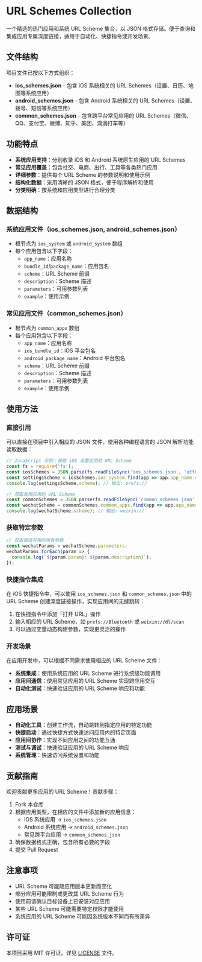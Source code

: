 # URL Schemes Collection

一个精选的热门应用和系统 URL Scheme 集合，以 JSON 格式存储。便于查询和集成应用专属深度链接，适用于自动化、快捷指令或开发场景。

## 文件结构

项目文件已按以下方式组织：

- **ios_schemes.json** - 包含 iOS 系统相关的 URL Schemes（设置、日历、地图等系统应用）
- **android_schemes.json** - 包含 Android 系统相关的 URL Schemes（设置、拨号、短信等系统应用）
- **common_schemes.json** - 包含跨平台常见应用的 URL Schemes（微信、QQ、支付宝、微博、知乎、美团、滴滴打车等）

## 功能特点

- **系统应用支持**：分别收录 iOS 和 Android 系统原生应用的 URL Schemes
- **常见应用覆盖**：包含社交、电商、出行、工具等各类热门应用
- **详细参数**：提供每个 URL Scheme 的参数说明和使用示例
- **结构化数据**：采用清晰的 JSON 格式，便于程序解析和使用
- **分类明确**：按系统和应用类型进行合理分类

## 数据结构

### 系统应用文件（ios_schemes.json, android_schemes.json）
- 根节点为 `ios_system` 或 `android_system` 数组
- 每个应用包含以下字段：
  - `app_name`：应用名称
  - `bundle_id`/`package_name`：应用包名
  - `scheme`：URL Scheme 前缀
  - `description`：Scheme 描述
  - `parameters`：可用参数列表
  - `example`：使用示例

### 常见应用文件（common_schemes.json）
- 根节点为 `common_apps` 数组
- 每个应用包含以下字段：
  - `app_name`：应用名称
  - `ios_bundle_id`：iOS 平台包名
  - `android_package_name`：Android 平台包名
  - `scheme`：URL Scheme 前缀
  - `description`：Scheme 描述
  - `parameters`：可用参数列表
  - `example`：使用示例

## 使用方法

### 直接引用

可以直接在项目中引入相应的 JSON 文件，使用各种编程语言的 JSON 解析功能读取数据：

```javascript
// JavaScript 示例：获取 iOS 设置应用的 URL Scheme
const fs = require('fs');
const iosSchemes = JSON.parse(fs.readFileSync('ios_schemes.json', 'utf8'));
const settingsScheme = iosSchemes.ios_system.find(app => app.app_name === '设置');
console.log(settingsScheme.scheme); // 输出: prefs://

// 获取常用应用的 URL Scheme
const commonSchemes = JSON.parse(fs.readFileSync('common_schemes.json', 'utf8'));
const wechatScheme = commonSchemes.common_apps.find(app => app.app_name === '微信');
console.log(wechatScheme.scheme); // 输出: weixin://
```

### 获取特定参数

```javascript
// 获取微信可用的所有参数
const wechatParams = wechatScheme.parameters;
wechatParams.forEach(param => {
  console.log(`${param.param}: ${param.description}`);
});
```

### 快捷指令集成

在 iOS 快捷指令中，可以使用 `ios_schemes.json` 和 `common_schemes.json` 中的 URL Scheme 创建深度链接操作，实现应用间的无缝跳转：

1. 在快捷指令中添加「打开 URL」操作
2. 输入相应的 URL Scheme，如 `prefs://Bluetooth` 或 `weixin://dl/scan`
3. 可以通过变量动态构建参数，实现更灵活的操作

### 开发场景

在应用开发中，可以根据不同需求使用相应的 URL Scheme 文件：

- **系统集成**：使用系统应用的 URL Scheme 进行系统级功能调用
- **应用间通信**：使用常见应用的 URL Scheme 实现跨应用交互
- **自动化测试**：快速验证应用的 URL Scheme 响应和功能

## 应用场景

- **自动化工具**：创建工作流，自动跳转到指定应用的特定功能
- **快捷启动**：通过快捷方式快速访问应用内的特定页面
- **应用间协作**：实现不同应用之间的功能互通
- **测试与调试**：快速验证应用的 URL Scheme 响应
- **系统管理**：快速访问系统设置和功能

## 贡献指南

欢迎贡献更多应用的 URL Scheme！贡献步骤：

1. Fork 本仓库
2. 根据应用类型，在相应的文件中添加新的应用信息：
   - iOS 系统应用 -> `ios_schemes.json`
   - Android 系统应用 -> `android_schemes.json`
   - 常见跨平台应用 -> `common_schemes.json`
3. 确保数据格式正确，包含所有必要的字段
4. 提交 Pull Request

## 注意事项

- URL Scheme 可能随应用版本更新而变化
- 部分应用可能限制或更改其 URL Scheme 行为
- 使用前请确认目标设备上已安装对应应用
- 某些 URL Scheme 可能需要特定权限才能使用
- 系统应用的 URL Scheme 可能因系统版本不同而有所差异

## 许可证

本项目采用 MIT 许可证。详见 [LICENSE](LICENSE) 文件。
